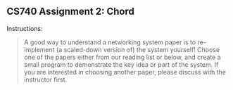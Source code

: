 ## CS740 Assignment 2: Chord

Instructions:

> A good way to understand a networking system paper is to re-implement (a scaled-down
version of) the system yourself! Choose one of the papers either from our reading list or below,
and create a small program to demonstrate the key idea or part of the system. If you are
interested in choosing another paper, please discuss with the instructor first.